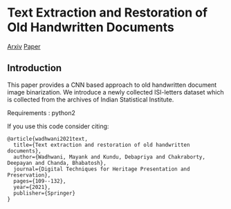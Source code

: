 # Text Extraction and Restoration of Old Handwritten Documents</h1>
<a href="https://arxiv.org/pdf/2001.08742.pdf">Arxiv</a>
<a href="https://link.springer.com/chapter/10.1007%2F978-3-030-57907-4_6">Paper</a>
<h2>Introduction</h2>
This paper provides a CNN based approach to old handwritten document image binarization. We introduce a newly collected ISI-letters dataset which is collected from the archives of Indian Statistical Institute.

Requirements :
python2

If you use this code consider citing:

    @article{wadhwani2021text,
	  title={Text extraction and restoration of old handwritten documents},
	  author={Wadhwani, Mayank and Kundu, Debapriya and Chakraborty, Deepayan and Chanda, Bhabatosh},
	  journal={Digital Techniques for Heritage Presentation and Preservation},
	  pages={109--132},
	  year={2021},
	  publisher={Springer}
	}


